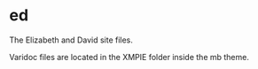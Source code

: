 ed
==

The Elizabeth and David site files.

Varidoc files are located in the XMPIE folder inside the mb theme.